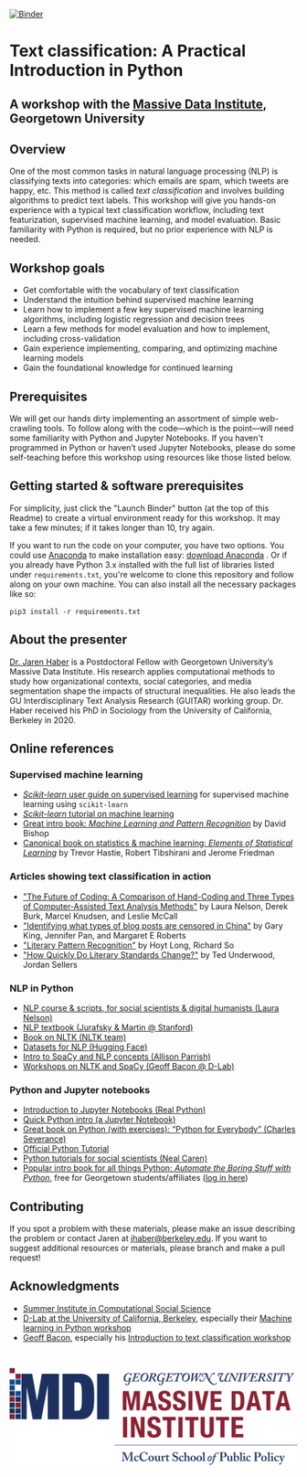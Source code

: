 [![Binder](https://mybinder.org/badge_logo.svg)](https://mybinder.org/v2/gh/jhaber-zz/text-classify-2021/HEAD)

# Text classification: A Practical Introduction in Python
## A workshop with the [Massive Data Institute](https://mccourt.georgetown.edu/research/the-massive-data-institute/), Georgetown University


## Overview

One of the most common tasks in natural language processing (NLP) is classifying texts into categories: which emails are spam, which tweets are happy, etc. This method is called _text classification_ and involves building algorithms to predict text labels. This workshop will give you hands-on experience with a typical text classification workflow, including text featurization, supervised machine learning, and model evaluation. Basic familiarity with Python is required, but no prior experience with NLP is needed.


## Workshop goals

* Get comfortable with the vocabulary of text classification
* Understand the intuition behind supervised machine learning
* Learn how to implement a few key supervised machine learning algorithms, including logistic regression and decision trees
* Learn a few methods for model evaluation and how to implement, including cross-validation
* Gain experience implementing, comparing, and optimizing machine learning models 
* Gain the foundational knowledge for continued learning


## Prerequisites

We will get our hands dirty implementing an assortment of simple web-crawling tools. To follow along with the code—which is the point—will need some familiarity with Python and Jupyter Notebooks. If you haven't programmed in Python or haven’t used Jupyter Notebooks, please do some self-teaching before this workshop using resources like those listed below. 


## Getting started & software prerequisites

For simplicity, just click the "Launch Binder" button (at the top of this Readme) to create a virtual environment ready for this workshop. It may take a few minutes; if it takes longer than 10, try again.

If you want to run the code on your computer, you have two options. You could use [Anaconda](https://www.anaconda.com/what-is-anaconda/) to make installation easy: [download Anaconda](https://www.anaconda.com/download/) . Or if you already have Python 3.x installed with the full list of libraries listed under `requirements.txt`, you're welcome to clone this repository and follow along on your own machine. You can also install all the necessary packages like so: 

```
pip3 install -r requirements.txt
```


## About the presenter

[Dr. Jaren Haber](https://www.jarenhaber.com/) is a Postdoctoral Fellow with Georgetown University’s Massive Data Institute. His research applies computational methods to study how organizational contexts, social categories, and media segmentation shape the impacts of structural inequalities. He also leads the GU Interdisciplinary Text Analysis Research (GUITAR) working group. Dr. Haber received his PhD in Sociology from the University of California, Berkeley in 2020.


## Online references

### Supervised machine learning

* [_Scikit-learn_ user guide on supervised learning](http://scikit-learn.org/stable/supervised_learning.html) for supervised machine learning using `scikit-learn`
* [_Scikit-learn_ tutorial on machine learning](https://scikit-learn.org/stable/tutorial/basic/tutorial.html)
* [Great intro book: _Machine Learning and Pattern Recognition_](https://www.microsoft.com/en-us/research/publication/pattern-recognition-machine-learning/) by David Bishop
* [Canonical book on statistics & machine learning: _Elements of Statistical Learning_](https://link.springer.com/book/10.1007%2F978-0-387-84858-7) by Trevor Hastie, Robert Tibshirani and Jerome Friedman

### Articles showing text classification in action

* ["The Future of Coding: A Comparison of Hand-Coding and Three Types of Computer-Assisted Text Analysis Methods"](https://doi.org/10.1177/0049124118769114) by Laura Nelson, Derek Burk, Marcel Knudsen, and Leslie McCall
* ["Identifying what types of blog posts are censored in China"](http://gking.harvard.edu/publications/how-censorship-china-allows-government-criticism-silences-collective-expression) by Gary King, Jennifer Pan, and Margaret E Roberts
* ["Literary Pattern Recognition"](https://lucian.uchicago.edu/blogs/literarynetworks/files/2015/12/LONG_SO_CI.pdf) by Hoyt Long, Richard So
* ["How Quickly Do Literary Standards Change?"](https://tedunderwood.com/2015/05/18/how-quickly-do-literary-standards-change/) by Ted Underwood, Jordan Sellers

### NLP in Python

* [NLP course & scripts, for social scientists & digital humanists (Laura Nelson)](https://github.com/lknelson/text-analysis-course)
* [NLP textbook (Jurafsky & Martin @ Stanford)](https://web.stanford.edu/~jurafsky/slp3/)
* [Book on NLTK (NLTK team)](http://www.nltk.org/book/)
* [Datasets for NLP (Hugging Face)](https://github.com/huggingface/datasets)
* [Intro to SpaCy and NLP concepts (Allison Parrish)](https://gist.github.com/aparrish/f21f6abbf2367e8eb23438558207e1c3)
* [Workshops on NLTK and SpaCy (Geoff Bacon @ D-Lab)](https://github.com/geoffbacon/nlp-with-nltk-spacy)

### Python and Jupyter notebooks

* [Introduction to Jupyter Notebooks (Real Python)](https://realpython.com/jupyter-notebook-introduction/)
* [Quick Python intro (a Jupyter Notebook)](https://github.com/jhaber-zz/nlp-python-2020/blob/master/solutions/intro-to-python.ipynb)
* [Great book on Python (with exercises): “Python for Everybody” (Charles Severance)](https://www.py4e.com/book.php)
* [Official Python Tutorial](https://docs.python.org/3/tutorial/index.html)
* [Python tutorials for social scientists (Neal Caren)](https://nealcaren.github.io/python-tutorials/)
* [Popular intro book for all things Python: _Automate the Boring Stuff with Python_](https://nostarch.com/automatestuff2), free for Georgetown students/affiliates ([log in here](https://www.safaribooksonline.com/library/view/temporary-access/))


## Contributing

If you spot a problem with these materials, please make an issue describing the problem or contact Jaren at jhaber@berkeley.edu. If you want to suggest additional resources or materials, please branch and make a pull request!


## Acknowledgments

* [Summer Institute in Computational Social Science](https://sicss.io/)
* [D-Lab at the University of California, Berkeley](https://dlab.berkeley.edu/), especially their [Machine learning in Python workshop](https://github.com/dlab-berkeley/python-machine-learning)
* [Geoff Bacon](https://geoffbacon.github.io/), especially his [Introduction to text classification workshop](https://github.com/TextXD/introduction-to-text-classification)


<br>

![MDI logo](assets/mdi_logo.png)
